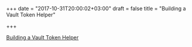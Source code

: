 +++
date = "2017-10-31T20:00:02+03:00"
draft = false
title = "Building a Vault Token Helper"

+++

<p><a href="https://www.hashicorp.com/blog/building-a-vault-token-helper">Building a Vault Token Helper</a></p>
